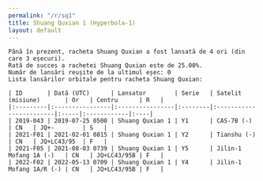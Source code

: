 ```yaml
---
permalink: "/r/sq1"
title: Shuang Quxian 1 (Hyperbola-1)
layout: default
---
```


    Până în prezent, racheta Shuang Quxian a fost lansată de 4 ori (din care 3 eșecuri).
    Rată de succes a rachetei Shuang Quxian este de 25.00%.
    Număr de lansări reușite de la ultimul eșec: 0
    Lista lansărilor orbitale pentru racheta Shuang Quxian:
    
    | ID       | Dată (UTC)      | Lansator        | Serie   | Satelit (misiune)       | Or   | Centru      | R   |
    |:---------|:----------------|:----------------|:--------|:------------------------|:-----|:------------|:----|
    | 2019-043 | 2019-07-25 0500 | Shuang Quxian 1 | Y1      | CAS-7B (-)              | CN   | JQ+-        | S   |
    | 2021-F01 | 2021-02-01 0815 | Shuang Quxian 1 | Y2      | Tianshu (-)             | CN   | JQ+LC43/95  | F   |
    | 2021-F05 | 2021-08-03 0739 | Shuang Quxian 1 | Y5      | Jilin-1 Mofang 1A (-)   | CN   | JQ+LC43/95B | F   |
    | 2022-F02 | 2022-05-13 0709 | Shuang Quxian 1 | Y4      | Jilin-1 Mofang 1A/R (-) | CN   | JQ+LC43/95B | F   |

